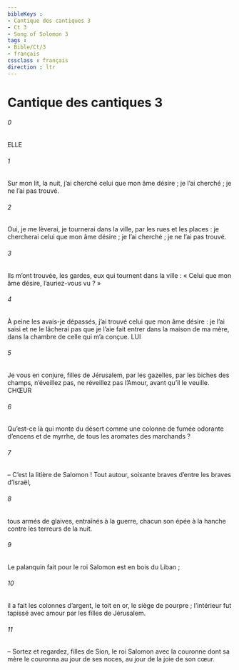 ```yaml
---
bibleKeys : 
- Cantique des cantiques 3
- Ct 3
- Song of Solomon 3
tags : 
- Bible/Ct/3
- français
cssclass : français
direction : ltr
---
```


# Cantique des cantiques 3

###### 0
ELLE
###### 1
Sur mon lit, la nuit, j’ai cherché
celui que mon âme désire ;
je l’ai cherché ;
je ne l’ai pas trouvé.
###### 2
Oui, je me lèverai, je tournerai dans la ville,
par les rues et les places :
je chercherai
celui que mon âme désire ;
je l’ai cherché ;
je ne l’ai pas trouvé.
###### 3
Ils m’ont trouvée, les gardes,
eux qui tournent dans la ville :
« Celui que mon âme désire,
l’auriez-vous vu ? »
###### 4
À peine les avais-je dépassés,
j’ai trouvé celui que mon âme désire :
je l’ai saisi
et ne le lâcherai pas
que je l’aie fait entrer dans la maison de ma mère,
dans la chambre de celle qui m’a conçue.
LUI
###### 5
Je vous en conjure, filles de Jérusalem,
par les gazelles, par les biches des champs,
n’éveillez pas, ne réveillez pas l’Amour,
avant qu’il le veuille.
CHŒUR
###### 6
Qu’est-ce là
qui monte du désert
comme une colonne de fumée
odorante d’encens et de myrrhe,
de tous les aromates des marchands ?
###### 7
– C’est la litière de Salomon !
Tout autour, soixante braves
d’entre les braves d’Israël,
###### 8
tous armés de glaives,
entraînés à la guerre,
chacun son épée à la hanche
contre les terreurs de la nuit.
###### 9
Le palanquin fait pour le roi Salomon
est en bois du Liban ;
###### 10
il a fait les colonnes d’argent,
le toit en or, le siège de pourpre ;
l’intérieur fut tapissé avec amour
par les filles de Jérusalem.
###### 11
– Sortez et regardez, filles de Sion,
le roi Salomon
avec la couronne
dont sa mère le couronna
au jour de ses noces,
au jour de la joie de son cœur.
